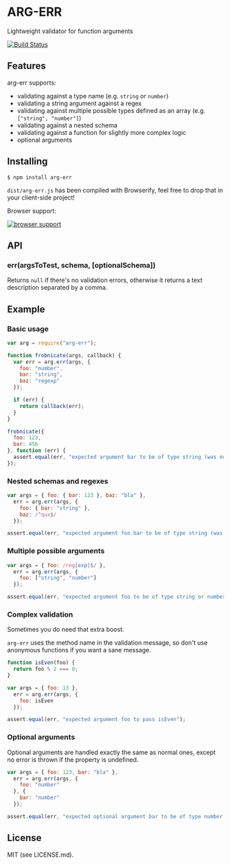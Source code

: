 ARG-ERR
======

Lightweight validator for function arguments

[![Build Status](https://travis-ci.org/andrey-p/arg-err.svg?branch=master)](https://travis-ci.org/andrey-p/arg-err)

Features
----

arg-err supports:

- validating against a type name (e.g. `string` or `number`)
- validating a string argument against a regex
- validating against multiple possible types defined as an array (e.g. `["string", "number"]`)
- validating against a nested schema
- validating against a function for slightly more complex logic
- optional arguments

Installing
----

```
$ npm install arg-err
```

`dist/arg-err.js` has been compiled with Browserify, feel free to drop that in your client-side project!

Browser support:

[![browser support](https://ci.testling.com/andrey-p/arg-err.png)
](https://ci.testling.com/andrey-p/arg-err)

API
----

### err(argsToTest, schema, [optionalSchema])

Returns `null` if there's no validation errors, otherwise it returns a text description separated by a comma.

Example
----

### Basic usage

```javascript
var arg = require("arg-err");

function frobnicate(args, callback) {
  var err = arg.err(args, {
    foo: "number",
    bar: "string",
    baz: "regexp"
  });

  if (err) {
    return callback(err);
  }
}

frobnicate({
  foo: 123,
  bar: 456
}, function (err) {
  assert.equal(err, "expected argument bar to be of type string (was number), expected argument baz to be of type regexp");
});
```

### Nested schemas and regexes

```javascript
var args = { foo: { bar: 123 }, baz: "bla" },
  err = arg.err(args, {
    foo: { bar: "string" },
    baz: /^qux$/
  });

assert.equal(err, "expected argument foo.bar to be of type string (was number), expected argument baz to match /^qux$/ (was \"bla\")");
```

### Multiple possible arguments

```javascript
var args = { foo: /reg[exp]$/ },
  err = arg.err(args, {
    foo: ["string", "number"]
  });

assert.equal(err, "expected argument foo to be of type string or number (was regexp)");
```

### Complex validation

Sometimes you do need that extra boost.

`arg-err` uses the method name in the validation message, so don't use anonymous functions if you want a sane message.

```javascript
function isEven(foo) {
  return foo % 2 === 0;
}

var args = { foo: 13 },
  err = arg.err(args, {
    foo: isEven
  });

assert.equal(err, "expected argument foo to pass isEven");
```

### Optional arguments

Optional arguments are handled exactly the same as normal ones, except no error is thrown if the property is undefined.

```javascript
var args = { foo: 123, bar: "bla" },
  err = arg.err(args, {
    foo: "number"
  }, {
    bar: "number"
  });

assert.equal(err, "expected optional argument bar to be of type number (was string)");
```

License
----

MIT (see LICENSE.md).
